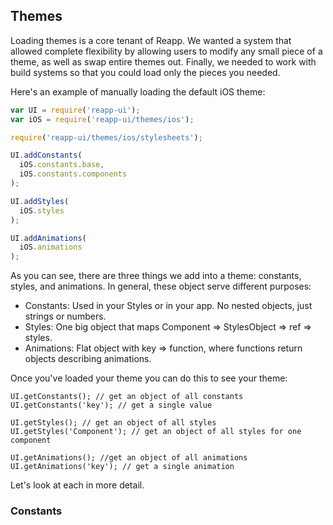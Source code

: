 ## Themes

Loading themes is a core tenant of Reapp. We wanted a system that allowed complete
flexibility by allowing users to modify any small piece of a theme, as well as swap
entire themes out. Finally, we needed to work with build systems so that you could
load only the pieces you needed.

Here's an example of manually loading the default iOS theme:

```js
var UI = require('reapp-ui');
var iOS = require('reapp-ui/themes/ios');

require('reapp-ui/themes/ios/stylesheets');

UI.addConstants(
  iOS.constants.base,
  iOS.constants.components
);

UI.addStyles(
  iOS.styles
);

UI.addAnimations(
  iOS.animations
);
```

As you can see, there are three things we add into a theme: constants, styles,
and animations. In general, these object serve different purposes:

- Constants: Used in your Styles or in your app. No nested objects, just strings or numbers.
- Styles: One big object that maps Component => StylesObject => ref => styles.
- Animations: Flat object with key => function, where functions return objects describing animations.

Once you've loaded your theme you can do this to see your theme:

```
UI.getConstants(); // get an object of all constants
UI.getConstants('key'); // get a single value

UI.getStyles(); // get an object of all styles
UI.getStyles('Component'); // get an object of all styles for one component

UI.getAnimations(); //get an object of all animations
UI.getAnimations('key'); // get a single animation
```

Let's look at each in more detail.

### Constants
